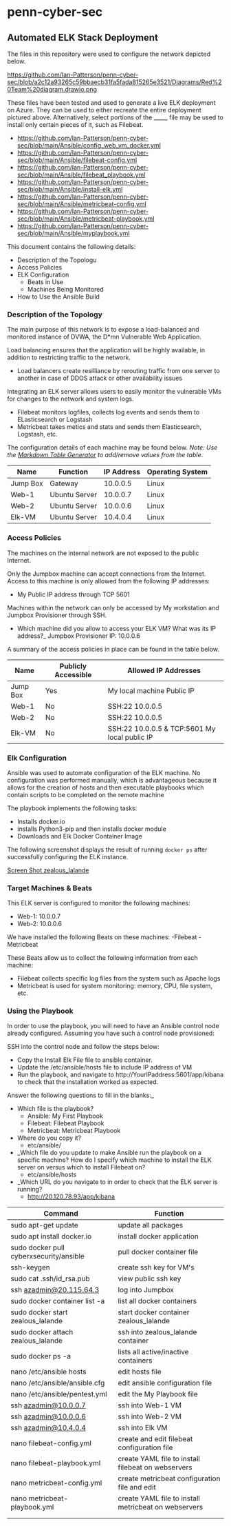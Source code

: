 # penn-cyber-sec
## Automated ELK Stack Deployment

The files in this repository were used to configure the network depicted below.

https://github.com/Ian-Patterson/penn-cyber-sec/blob/a2c12a93265c59bbaecb31fa5fada815265e3521/Diagrams/Red%20Team%20diagram.drawio.png

These files have been tested and used to generate a live ELK deployment on Azure. They can be used to either recreate the entire deployment pictured above. Alternatively, select portions of the _____ file may be used to install only certain pieces of it, such as Filebeat.

  - https://github.com/Ian-Patterson/penn-cyber-sec/blob/main/Ansible/config_web_vm_docker.yml
  - https://github.com/Ian-Patterson/penn-cyber-sec/blob/main/Ansible/filebeat-config.yml
  - https://github.com/Ian-Patterson/penn-cyber-sec/blob/main/Ansible/filebeat_playbook.yml
  - https://github.com/Ian-Patterson/penn-cyber-sec/blob/main/Ansible/install-elk.yml
  - https://github.com/Ian-Patterson/penn-cyber-sec/blob/main/Ansible/metricbeat-config.yml
  - https://github.com/Ian-Patterson/penn-cyber-sec/blob/main/Ansible/metricbeat-playbook.yml
  - https://github.com/Ian-Patterson/penn-cyber-sec/blob/main/Ansible/myplaybook.yml

This document contains the following details:
- Description of the Topologu
- Access Policies
- ELK Configuration
  - Beats in Use
  - Machines Being Monitored
- How to Use the Ansible Build


### Description of the Topology

The main purpose of this network is to expose a load-balanced and monitored instance of DVWA, the D*mn Vulnerable Web Application.

Load balancing ensures that the application will be highly available, in addition to restricting traffic to the network.
- Load balancers create resilliance by rerouting traffic from one server to another in case of DDOS attack or other availability issues

Integrating an ELK server allows users to easily monitor the vulnerable VMs for changes to the network and system logs.
- Filebeat monitors logfiles, collects log events and sends them to ELasticsearch or Logstash
- Metricbeat takes metics and stats and sends them Elasticsearch, Logstash, etc.

The configuration details of each machine may be found below.
_Note: Use the [Markdown Table Generator](http://www.tablesgenerator.com/markdown_tables) to add/remove values from the table_.

| Name     | Function | IP Address | Operating System |
|----------|----------|------------|------------------|
| Jump Box | Gateway  | 10.0.0.5   | Linux            |
| Web-1    | Ubuntu Server | 10.0.0.7 | Linux         |
| Web-2    | Ubuntu Server | 10.0.0.6 | Linux         |
| Elk-VM    | Ubuntu Server | 10.4.0.4 | Linux         |

### Access Policies

The machines on the internal network are not exposed to the public Internet. 

Only the Jumpbox machine can accept connections from the Internet. Access to this machine is only allowed from the following IP addresses:
- My Public IP address through TCP 5601

Machines within the network can only be accessed by My workstation and Jumpbox Provisioner through SSH.
- Which machine did you allow to access your ELK VM? What was its IP address?_
  Jumpbox Provisioner IP: 10.0.0.6

A summary of the access policies in place can be found in the table below.

| Name     | Publicly Accessible | Allowed IP Addresses |
|----------|---------------------|----------------------|
| Jump Box | Yes                 | My local machine Public IP   |
| Web-1    | No                    |  SSH:22 10.0.0.5           |
| Web-2    | No                    |  SSH:22 10.0.0.5           |
| Elk-VM   | No                    | SSH:22 10.0.0.5 & TCP:5601 My local public IP|

### Elk Configuration

Ansible was used to automate configuration of the ELK machine. No configuration was performed manually, which is advantageous because it allows for the creation of hosts and then executable playbooks which contain scripts to be completed on the remote machine 

The playbook implements the following tasks:
- Installs docker.io
- installs Python3-pip and then installs docker module
- Downloads and Elk Docker Container Image

The following screenshot displays the result of running `docker ps` after successfully configuring the ELK instance.

[Screen Shot zealous_lalande](https://user-images.githubusercontent.com/89041734/143973833-095f5997-4a9e-49b4-bf95-c9130c986762.png)

### Target Machines & Beats
This ELK server is configured to monitor the following machines:
- Web-1: 10.0.0.7
- Web-2: 10.0.0.6

We have installed the following Beats on these machines:
-Filebeat
-Metricbeat

These Beats allow us to collect the following information from each machine:
- Filebeat collects specific log files from the system such as Apache logs
- Metricbeat is used for system monitoring: memory, CPU, file system, etc. 

### Using the Playbook
In order to use the playbook, you will need to have an Ansible control node already configured. Assuming you have such a control node provisioned: 

SSH into the control node and follow the steps below:
- Copy the Install Elk File file to ansible container.
- Update the /etc/ansible/hosts file to include IP address of VM
- Run the playbook, and navigate to http://YourIPaddress:5601/app/kibana to check that the installation worked as expected.

Answer the following questions to fill in the blanks:_
- Which file is the playbook?  
  - Ansible: My First Playbook
  - Filebeat: Filebeat Playbook
  - Metricbeat: Metricbeat Playbook
- Where do you copy it?
  - etc/ansible/
- _Which file do you update to make Ansible run the playbook on a specific machine? How do I specify which machine to install the ELK server on versus which to install Filebeat on? 
  - etc/ansible/hosts 
- _Which URL do you navigate to in order to check that the ELK server is running? 
  - http://20.120.78.93/app/kibana

| Command                                 | Function                                             |
|-----------------------------------------|------------------------------------------------------|
| sudo apt-get update                     | update all packages                                  |
| sudo apt install docker.io              | install docker application                           |
| sudo docker pull cyberxsecurity/ansible | pull docker container file                           |
| ssh-keygen                              | create ssh key for VM's                              |
| sudo cat .ssh/id_rsa.pub                | view public ssh key                                  |
| ssh azadmin@20.115.64.3                 | log into Jumpbox                                     |
| sudo docker container list -a           | list all docker containers                           |
| sudo docker start zealous_lalande       | start docker container zealous_lalande               |
| sudo docker attach zealous_lalande      | ssh into zealous_lalande container                   |
| sudo docker ps -a                       | lists all active/inactive containers                 |
| nano /etc/ansible hosts                 | edit hosts file                                      |
| nano /etc/ansible/ansible.cfg           | edit ansible configuration file                      |
| nano /etc/ansible/pentest.yml           | edit the My Playbook file                            |
| ssh azadmin@10.0.0.7                    | ssh into Web-1 VM                                    |
| ssh azadmin@10.0.0.6                    | ssh into Web-2 VM                                    |
| ssh azadmin@10.4.0.4                    | ssh into Elk VM                                      |
| nano filebeat-config.yml                | create and edit filebeat configuration file          |
| nano filebeat-playbook.yml              | create YAML file to install filebeat on webservers   |
| nano metricbeat-config.yml              | create metricbeat configuration file and edit        |
| nano metricbeat-playbook.yml            | create YAML file to install metricbeat on webservers |
|                                         |                                                      |
|                                         |                                                      |
